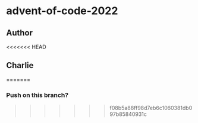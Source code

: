 # advent-of-code-2022

## Author

<<<<<<< HEAD
## Charlie
=======
### Push on this branch?
>>>>>>> f08b5a88ff98d7eb6c1060381db097b85840931c
